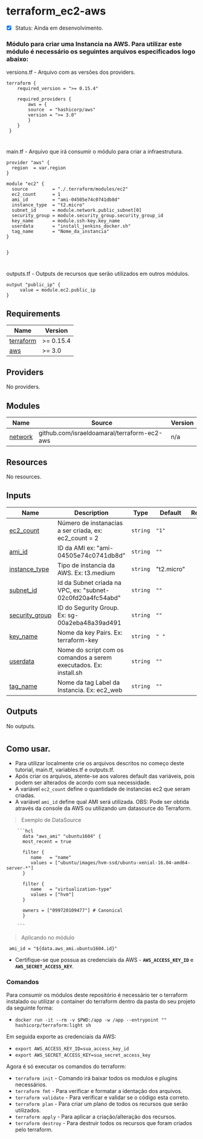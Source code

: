 # terraform_ec2-aws
- [x] Status:  Ainda em desenvolvimento.
###
### Módulo para criar uma Instancia na AWS. Para utilizar este módulo é necessário os seguintes arquivos especificados logo abaixo:

   <summary>versions.tf - Arquivo com as versões dos providers.</summary>

```hcl
terraform {
    required_version = ">= 0.15.4"

    required_providers {
        aws = {
        source  = "hashicorp/aws"
        version = ">= 3.0"
        }
    }
 }
```
#
<summary>main.tf - Arquivo que irá consumir o módulo para criar a infraestrutura.</summary>

```hcl
provider "aws" {
  region  = var.region
}

module "ec2" {
  source         = "./.terraform/modules/ec2"
  ec2_count      = 1
  ami_id         = "ami-04505e74c0741db8d"
  instance_type  = "t2.micro"
  subnet_id      = module.network.public_subnet[0]
  security_group = module.security_group.security_group_id
  key_name       = module.ssh-key.key_name
  userdata       = "install_jenkins_docker.sh"
  tag_name       = "Nome_da_instancia"
}


}
```

#
<summary>outputs.tf - Outputs de recursos que serão utilizados em outros módulos.</summary>

```hcl
output "public_ip" {
     value = module.ec2.public_ip
}

```

## Requirements

| Name | Version |
|------|---------|
| <a name="requirement_terraform"></a> [terraform](#requirement\_terraform) | >= 0.15.4 |
| <a name="requirement_aws"></a> [aws](#requirement\_aws) | >= 3.0 |

## Providers

No providers.

## Modules

| Name | Source | Version |
|------|--------|---------|
| <a name="module_network"></a> [network](#module\_network) | github.com/israeldoamaral/terraform-ec2-aws | n/a |

## Resources

No resources.

## Inputs

| Name | Description | Type | Default | Required |
|------|-------------|------|---------|:--------:|
| <a name="input_ec2_count"></a> [ec2_count](#input\_ec2_count) | Número de instanacias a ser criada, ex: ec2_count = 2 | `string` | `"1"` | yes |
| <a name="input_ami_id"></a> [ami_id](#input\_ami_id) | ID da AMI ex: "ami-04505e74c0741db8d" | `string` | `""` | yes |
| <a name="input_instance_type"></a> [instance_type](#input\_instance_type) | Tipo de instancia da AWS. Ex: t3.medium | `string` | "t2.micro" | yes |
| <a name="input_subnet_id"></a> [subnet_id](#input\_subnet_id) | Id da Subnet criada na VPC, ex: "subnet-02c0fd20a4fc54abd" | `string` | `""` | yes |
| <a name="input_security_group"></a> [security_group](#input\_security_group) | ID do Segurity Group. Ex: sg-00a2eba48a39ad491  | `string` | `""` | no |
| <a name="input_key_name"></a> [key_name](#input\_key_name) | Nome da key Pairs. Ex: terraform-key  | `string` | `" "` | no |
| <a name="input_userdata"></a> [userdata](#input\_userdata) | Nome do script com os comandos a serem executados. Ex: install.sh  | `string` | `""` | no |
| <a name="input_tag_name"></a> [tag_name](#input\_tag_name) | Nome da tag Label da Instancia. Ex: ec2_web  | `string` | `""` | yes |

## Outputs

No outputs.
#
## Como usar.
  - Para utilizar localmente crie os arquivos descritos no começo deste tutorial, main.tf, variables.tf e outputs.tf.
  - Após criar os arquivos, atente-se aos valores default das variáveis, pois podem ser alterados de acordo com sua necessidade. 
  - A variável `ec2_count` define o quantidade de instancias ec2 que seram criadas.
  - A variável `ami_id` define qual AMI será utilizada. OBS: Pode ser obtida através da console da AWS ou utilizando um datasource do Terraform.
  
  > Exemplo de DataSource
  
        ```hcl
          data "aws_ami" "ubuntu1604" {
          most_recent = true

          filter {
             name   = "name"
             values = ["ubuntu/images/hvm-ssd/ubuntu-xenial-16.04-amd64-server-*"]
          }

          filter {
             name   = "virtualization-type"
             values = ["hvm"]
          }

          owners = ["099720109477"] # Canonical
          }

        ```
   
   > Aplicando no módulo
   
     ami_id = "${data.aws_ami.ubuntu1604.id}"
   
    
  - Certifique-se que possua as credenciais da AWS - **`AWS_ACCESS_KEY_ID`** e **`AWS_SECRET_ACCESS_KEY`**.

### Comandos
Para consumir os módulos deste repositório é necessário ter o terraform instalado ou utilizar o container do terraform dentro da pasta do seu projeto da seguinte forma:

* `docker run -it --rm -v $PWD:/app -w /app --entrypoint "" hashicorp/terraform:light sh` 
    
Em seguida exporte as credenciais da AWS:

* `export AWS_ACCESS_KEY_ID=sua_access_key_id`
* `export AWS_SECRET_ACCESS_KEY=sua_secret_access_key`
    
Agora é só executar os comandos do terraform:

* `terraform init` - Comando irá baixar todos os modulos e plugins necessários.
* `terraform fmt` - Para verificar e formatar a identação dos arquivos.
* `terraform validate` - Para verificar e validar se o código esta correto.
* `terraform plan` - Para criar um plano de todos os recursos que serão utilizados.
* `terraform apply` - Para aplicar a criação/alteração dos recursos. 
* `terraform destroy` - Para destruir todos os recursos que foram criados pelo terraform. 

